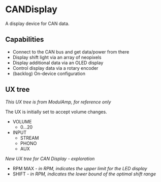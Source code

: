 # CANDisplay
A display device for CAN data.

## Capabilities

* Connect to the CAN bus and get data/power from there
* Display shift light via an array of neopixels
* Display additional data via an OLED display
* Control display data via a rotary encoder
* (backlog) On-device configuration

## UX tree

_This UX tree is from ModulAmp, for reference only_

The UX is initially set to accept volume changes.

* VOLUME
  * 0...20
* INPUT
  * STREAM
  * PHONO
  * AUX

_New UX tree for CAN Display - exploration_

* RPM MAX - _in RPM, indicates the upper limit for the LED display_
* SHIFT - _in RPM, indicates the lower bound of the optimal shift range_